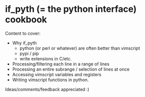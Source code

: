 # if_pyth (= the python interface) cookbook

Content to cover:

- Why if_pyth
    - python (or perl or whatever) are often better than vimscript
    - pypi / pip
    - write extensions in C/etc.
- Processing/filtering each line in a range of lines
- Processing an entire subrange / selection of lines at once
- Accessing vimscript variables and registers
- Writing vimscript functions in python.

Ideas/comments/feedback appreciated :)
